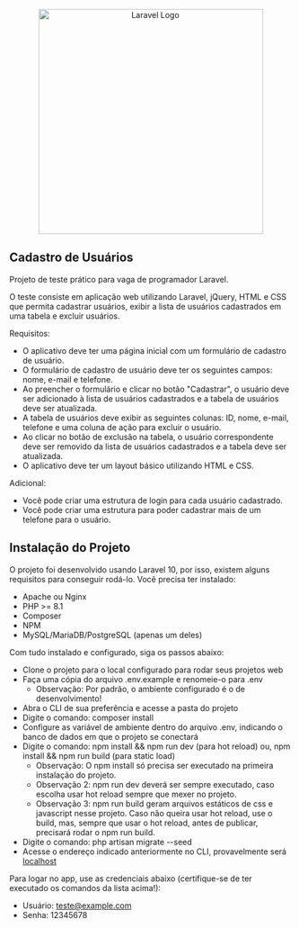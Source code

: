 <p align="center"><a href="https://laravel.com" target="_blank"><img src="https://raw.githubusercontent.com/laravel/art/master/logo-lockup/5%20SVG/2%20CMYK/1%20Full%20Color/laravel-logolockup-cmyk-red.svg" width="400" alt="Laravel Logo"></a></p>

## Cadastro de Usuários

Projeto de teste prático para vaga de programador Laravel.

O teste consiste em aplicação web utilizando Laravel, jQuery, HTML e CSS que permita cadastrar usuários, exibir a lista de usuários cadastrados em uma tabela e excluir usuários.

Requisitos:

- O aplicativo deve ter uma página inicial com um formulário de cadastro de usuário.
- O formulário de cadastro de usuário deve ter os seguintes campos: nome, e-mail e telefone.
- Ao preencher o formulário e clicar no botão "Cadastrar", o usuário deve ser adicionado à lista de usuários cadastrados e a tabela de usuários deve ser atualizada.
- A tabela de usuários deve exibir as seguintes colunas: ID, nome, e-mail, telefone e uma coluna de ação para excluir o usuário.
- Ao clicar no botão de exclusão na tabela, o usuário correspondente deve ser removido da lista de usuários cadastrados e a tabela deve ser atualizada.
- O aplicativo deve ter um layout básico utilizando HTML e CSS.

Adicional:

- Você pode criar uma estrutura de login para cada usuário cadastrado.
- Você pode criar uma estrutura para poder cadastrar mais de um telefone para o usuário.


## Instalação do Projeto

O projeto foi desenvolvido usando Laravel 10, por isso, existem alguns requisitos para conseguir rodá-lo. Você precisa ter instalado:

- Apache ou Nginx
- PHP >= 8.1
- Composer
- NPM
- MySQL/MariaDB/PostgreSQL (apenas um deles)

Com tudo instalado e configurado, siga os passos abaixo:

- Clone o projeto para o local configurado para rodar seus projetos web
- Faça uma cópia do arquivo .env.example e renomeie-o para .env
    - Observação: Por padrão, o ambiente configurado é o de desenvolvimento!
- Abra o CLI de sua preferência e acesse a pasta do projeto
- Digite o comando: composer install
- Configure as variável de ambiente dentro do arquivo .env, indicando o banco de dados em que o projeto se conectará
- Digite o comando: npm install && npm run dev (para hot reload) ou, npm install && npm run build (para static load)
    - Observação: O npm install só precisa ser executado na primeira instalação do projeto.
    - Observação 2: npm run dev deverá ser sempre executado, caso escolha usar hot reload sempre que mexer no projeto.
    - Observação 3: npm run build geram arquivos estáticos de css e javascript nesse projeto. Caso não queira usar hot reload, use o build, mas, sempre que usar o hot reload, antes de publicar, precisará rodar o npm run build.
- Digite o comando: php artisan migrate --seed
- Acesse o endereço indicado anteriormente no CLI, provavelmente será [localhost](http://localhost)

Para logar no app, use as credenciais abaixo (certifique-se de ter executado os comandos da lista acima!):

- Usuário: teste@example.com
- Senha: 12345678
